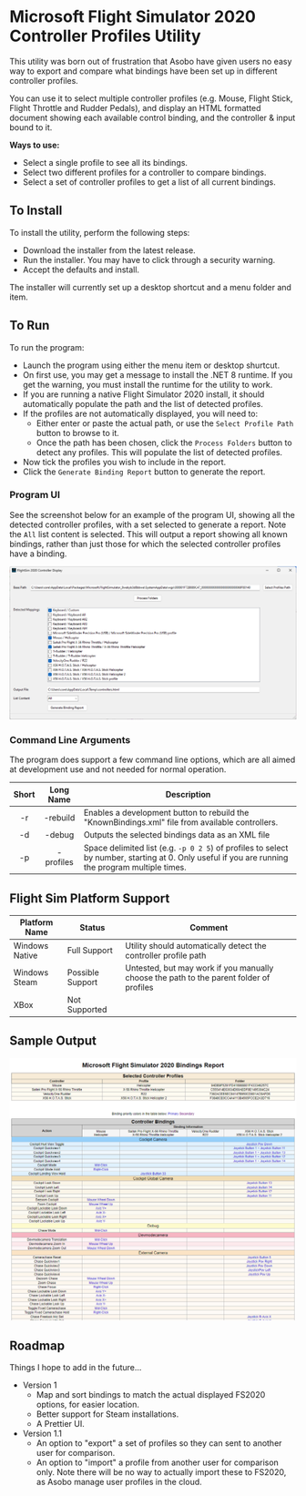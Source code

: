 # Microsoft Flight Simulator 2020 Controller Profiles Utility

This utility was born out of frustration that Asobo have given users no easy way to
export and compare what bindings have been set up in different controller profiles.

You can use it to select multiple controller profiles (e.g. Mouse, Flight Stick, 
Flight Throttle and Rudder Pedals), and display an HTML formatted document showing
each available control binding, and the controller & input bound to it.

**Ways to use:**
* Select a single profile to see all its bindings.
* Select two different profiles for a controller to compare bindings.
* Select a set of controller profiles to get a list of all current bindings.

## To Install
To install the utility, perform the following steps:
* Download the installer from the latest release.
* Run the installer. You may have to click through a security warning.
* Accept the defaults and install.

The installer will currently set up a desktop shortcut and a menu folder and item.

## To Run
To run the program:
* Launch the program using either the menu item or desktop shurtcut.
* On first use, you may get a message to install the .NET 8 runtime. If you get the
  warning, you must install the runtime for the utility to work.
* If you are running a native Flight Simulator 2020 install, it should automatically
  populate the path and the list of detected profiles.
* If the profiles are not automatically displayed, you will need to:
  * Either enter or paste the actual path, or use the `Select Profile Path` button
    to browse to it.
  * Once the path has been chosen, click the `Process Folders` button to detect any
    profiles. This will populate the list of detected profiles.
* Now tick the profiles you wish to include in the report.
* Click the `Generate Binding Report` button to generate the report.

### Program UI
See the screenshot below for an example of the program UI, showing all the detected
controller profiles, with a set selected to generate a report. Note the `All` list
content is selected. This will output a report showing all known bindings, rather than
just those for which the selected controller profiles have a binding.

![Sample report](images/main-form.png)

### Command Line Arguments
The program does support a few command line options, which are all aimed at development use and not needed for normal operation.

| Short | Long Name | Description                                                                                                                                 |
|:-----:|:---------:|---------------------------------------------------------------------------------------------------------------------------------------------|
| -r    | -rebuild  | Enables a development button to rebuild the "KnownBindings.xml" file from available controllers.                                            |
| -d    | -debug    | Outputs the selected bindings data as an XML file                                                                                           |
| -p    | -profiles | Space delimited list (e.g. `-p 0 2 5`) of profiles to select by number, starting at 0. Only useful if you are running the program multiple times. |



## Flight Sim Platform Support
| Platform Name  | Status           | Comment                                                                                 |
|----------------|------------------|-----------------------------------------------------------------------------------------|
| Windows Native | Full Support     | Utility should automatically detect the controller profile path                         |
| Windows Steam  | Possible Support | Untested, but may work if you manually choose the path to the parent folder of profiles |
| XBox           | Not Supported    |                                                                                         |

## Sample Output
![Sample report](images/sample-report.png)

## Roadmap
Things I hope to add in the future...
* Version 1
	* Map and sort bindings to match the actual displayed FS2020 options, for easier location.
	* Better support for Steam installations.
	* A Prettier UI.
* Version 1.1
	* An option to "export" a set of profiles so they can sent to another user for comparison.
	* An option to "import" a profile from another user for comparison only. Note there will be no way to actually import these to FS2020, as Asobo manage user profiles in the cloud.
